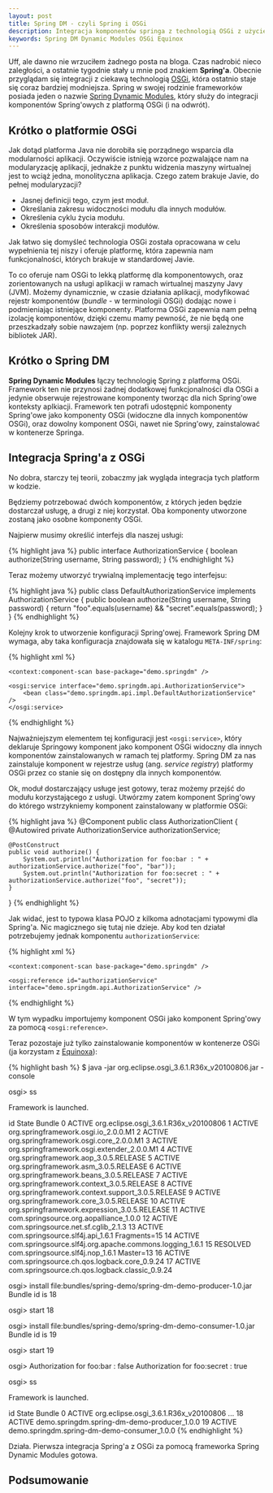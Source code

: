 ```yaml
---
layout: post
title: Spring DM - czyli Spring i OSGi
description: Integracja komponentów springa z technologią OSGi z użyciem Spring Dynamic Modules.
keywords: Spring DM Dynamic Modules OSGi Equinox
---
```

Uff, ale dawno nie wrzuciłem żadnego posta na bloga. Czas nadrobić nieco zaległości, a ostatnie tygodnie stały u
mnie pod znakiem **Spring'a**. Obecnie przyglądam się integracji z ciekawą technologią [OSGi](http://en.wikipedia.org/wiki/OSGi),
która ostatnio staje się coraz bardziej modniejsza. Spring w swojej rodzinie frameworków posiada jeden o nazwie
[Spring Dynamic Modules](http://www.springsource.org/osgi), który służy do integracji komponentów Spring'owych z
platformą OSGi (i na odwrót).

## Krótko o platformie OSGi

Jak dotąd platforma Java nie dorobiła się porządnego wsparcia dla modularności aplikacji. Oczywiście istnieją
wzorce pozwalające nam na modularyzację aplikacji, jednakże z punktu widzenia maszyny wirtualnej jest to wciąż
jedna, monolityczna aplikacja. Czego zatem brakuje Javie, do pełnej modularyzacji?

 * Jasnej definicji tego, czym jest moduł.
 * Określania zakresu widoczności modułu dla innych modułów.
 * Określenia cyklu życia modułu.
 * Określenia sposobów interakcji modułów.

Jak łatwo się domyśleć technologia OSGi została opracowana w celu wypełnienia tej niszy i oferuje platformę,
która zapewnia nam funkcjonalności, których brakuje w standardowej Javie.

To co oferuje nam OSGi to lekką platformę dla komponentowych, oraz zorientowanych na usługi aplikacji w
ramach wirtualnej maszyny Javy (JVM). Możemy dynamicznie, w czasie działania aplikacji, modyfikować rejestr
komponentów (*bundle* - w terminologii OSGi) dodając nowe i podmieniając istniejące komponenty. Platforma
OSGi zapewnia nam pełną izolację komponentów, dzięki czemu mamy pewność, że nie będą one przeszkadzały
sobie nawzajem (np. poprzez konflikty wersji zależnych bibliotek JAR).

## Krótko o Spring DM

**Spring Dynamic Modules** łączy technologię Spring z platformą OSGi. Framework ten nie przynosi żadnej
dodatkowej funkcjonalności dla OSGi a jedynie obserwuje rejestrowane komponenty tworząc dla nich Spring'owe
konteksty aplkiacji. Framework ten potrafi udostępnić komponenty Spring'owe jako komponenty OSGi (widoczne
dla innych komponentów OSGi), oraz dowolny komponent OSGi, nawet nie Spring'owy, zainstalować w kontenerze
Springa.

## Integracja Spring'a z OSGi

No dobra, starczy tej teorii, zobaczmy jak wygląda integracja tych platform w kodzie.

Będziemy potrzebować dwóch komponentów, z których jeden będzie dostarczał usługę, a drugi z niej korzystał.
Oba komponenty utworzone zostaną jako osobne komponenty OSGi.

Najpierw musimy określić interfejs dla naszej usługi:

{% highlight java %}
public interface AuthorizationService {
    boolean authorize(String username, String password);
}
{% endhighlight %}

Teraz możemy utworzyć trywialną implementację tego interfejsu:

{% highlight java %}
public class DefaultAuthorizationService implements AuthorizationService {
    public boolean authorize(String username, String password) {
        return "foo".equals(username) && "secret".equals(password);
    }
}
{% endhighlight %}

Kolejny krok to utworzenie konfiguracji Spring'owej. Framework Spring DM wymaga, aby taka konfiguracja
znajdowała się w katalogu ``META-INF/spring``:

{% highlight xml %}
<?xml version="1.0" encoding="UTF-8"?>
<beans xmlns="http://www.springframework.org/schema/beans"
       xmlns:xsi="http://www.w3.org/2001/XMLSchema-instance"
       xmlns:context="http://www.springframework.org/schema/context"
       xmlns:osgi="http://www.springframework.org/schema/osgi"
       xsi:schemaLocation="http://www.springframework.org/schema/beans http://www.springframework.org/schema/beans/spring-beans.xsd http://www.springframework.org/schema/context http://www.springframework.org/schema/context/spring-context.xsd http://www.springframework.org/schema/osgi http://www.springframework.org/schema/osgi/spring-osgi-1.2.xsd">

    <context:component-scan base-package="demo.springdm" />

    <osgi:service interface="demo.springdm.api.AuthorizationService">
        <bean class="demo.springdm.api.impl.DefaultAuthorizationService" />
    </osgi:service>

</beans>
{% endhighlight %}

Najważniejszym elementem tej konfiguracji jest ``<osgi:service>``, który deklaruje Springowy komponent
jako komponent OSGi widoczny dla innych komponentów zainstalowanych w ramach tej platformy. Spring DM
za nas zainstaluje komponent w rejestrze usług (ang. *service registry*) platformy OSGi przez co stanie
się on dostępny dla innych komponentów.

Ok, moduł dostarczający usługe jest gotowy, teraz możemy przejść do modułu korzystającego z usługi.
Utwórzmy zatem komponent Spring'owy do którego wstrzykniemy komponent zainstalowany w platformie OSGi:

{% highlight java %}
@Component
public class AuthorizationClient {
    @Autowired
    private AuthorizationService authorizationService;

    @PostConstruct
    public void authorize() {
        System.out.println("Authorization for foo:bar : " + authorizationService.authorize("foo", "bar"));
        System.out.println("Authorization for foo:secret : " + authorizationService.authorize("foo", "secret"));
    }
}
{% endhighlight %}

Jak widać, jest to typowa klasa POJO z kilkoma adnotacjami typowymi dla Spring'a. Nic magicznego się
tutaj nie dzieje. Aby kod ten działał potrzebujemy jednak komponentu ``authorizationService``:

{% highlight xml %}
<?xml version="1.0" encoding="UTF-8"?>
<beans xmlns="http://www.springframework.org/schema/beans"
       xmlns:xsi="http://www.w3.org/2001/XMLSchema-instance"
       xmlns:context="http://www.springframework.org/schema/context"
       xmlns:osgi="http://www.springframework.org/schema/osgi"
       xsi:schemaLocation="http://www.springframework.org/schema/beans http://www.springframework.org/schema/beans/spring-beans.xsd http://www.springframework.org/schema/context http://www.springframework.org/schema/context/spring-context.xsd http://www.springframework.org/schema/osgi http://www.springframework.org/schema/osgi/spring-osgi-1.2.xsd">

    <context:component-scan base-package="demo.springdm" />

    <osgi:reference id="authorizationService" interface="demo.springdm.api.AuthorizationService" />

</beans>
{% endhighlight %}

W tym wypadku importujemy komponent OSGi jako komponent Spring'owy za pomocą ``<osgi:reference>``.

Teraz pozostaje już tylko zainstalowanie komponentów w kontenerze OSGi (ja korzystam z 
[Equinoxa](http://www.eclipse.org/equinox/)):

{% highlight bash %}
$ java -jar org.eclipse.osgi_3.6.1.R36x_v20100806.jar -console

osgi> ss

Framework is launched.

id	  State       Bundle
0	  ACTIVE      org.eclipse.osgi_3.6.1.R36x_v20100806
1	  ACTIVE      org.springframework.osgi.io_2.0.0.M1
2	  ACTIVE      org.springframework.osgi.core_2.0.0.M1
3	  ACTIVE      org.springframework.osgi.extender_2.0.0.M1
4	  ACTIVE      org.springframework.aop_3.0.5.RELEASE
5	  ACTIVE      org.springframework.asm_3.0.5.RELEASE
6	  ACTIVE      org.springframework.beans_3.0.5.RELEASE
7	  ACTIVE      org.springframework.context_3.0.5.RELEASE
8	  ACTIVE      org.springframework.context.support_3.0.5.RELEASE
9	  ACTIVE      org.springframework.core_3.0.5.RELEASE
10	  ACTIVE      org.springframework.expression_3.0.5.RELEASE
11	  ACTIVE      com.springsource.org.aopalliance_1.0.0
12	  ACTIVE      com.springsource.net.sf.cglib_2.1.3
13	  ACTIVE      com.springsource.slf4j.api_1.6.1
	              Fragments=15
14	  ACTIVE      com.springsource.slf4j.org.apache.commons.logging_1.6.1
15	  RESOLVED    com.springsource.slf4j.nop_1.6.1
	              Master=13
16	  ACTIVE      com.springsource.ch.qos.logback.core_0.9.24
17	  ACTIVE      com.springsource.ch.qos.logback.classic_0.9.24

osgi> install file:bundles/spring-demo/spring-dm-demo-producer-1.0.jar
Bundle id is 18

osgi> start 18 

osgi> install file:bundles/spring-demo/spring-dm-demo-consumer-1.0.jar
Bundle id is 19

osgi> start 19

osgi> Authorization for foo:bar : false
Authorization for foo:secret : true

osgi> ss

Framework is launched.

id	  State       Bundle
0	  ACTIVE      org.eclipse.osgi_3.6.1.R36x_v20100806
...
18	  ACTIVE      demo.springdm.spring-dm-demo-producer_1.0.0
19	  ACTIVE      demo.springdm.spring-dm-demo-consumer_1.0.0
{% endhighlight %}

Działa. Pierwsza integracja Spring'a z OSGi za pomocą frameworka Spring Dynamic Modules
gotowa.

## Podsumowanie


